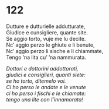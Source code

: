 # 122
  
Dutture e dutturielle addutturate,  
Giudice e cunsigliere, quante site.  
Se aggio torto, vuje me lu decite.  
Nc’ aggio perzo le ghiute e li benute,  
Nc’ aggio perzo li sische e li chiammate,  
Tengo ’na lita cu’ ’na nammurata.

*Dottori e dottorini addottorati,  
giudici e consiglieri, quanti siete:  
se ho torto, ditemelo voi.  
Ci ho perso le andate e le venute  
ci ho perso i fischi e le chiamate:  
tengo una lite con l’innamorata!*



